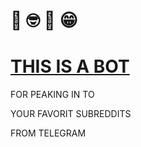 # 🙂    🤓  🤗    😁

# [THIS IS A BOT](https://t.me/tele_ddit_bot)

FOR PEAKING IN TO

YOUR FAVORIT SUBREDDITS

FROM TELEGRAM

#